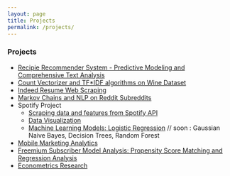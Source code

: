 ```yaml
---
layout: page
title: Projects
permalink: /projects/
---
```


### Projects

* [Recipie Recommender System - Predictive Modeling and Comprehensive Text Analysis](/projects/recommender_system.html)
* [Count Vectorizer and TF*IDF algorithms on Wine Dataset](/projects/wine_reviews_text_analysis.html)
* [Indeed Resume Web Scraping](/projects/indeed_resume_scrape.html)
* [Markov Chains and NLP on Reddit Subreddits](/projects/reddit_markov_chain.html)
* Spotify Project
  - [Scraping data and features from Spotify API](/projects/spotify-scrape.html)
  - [Data Visualization](/projects/spotify_datavis.html)
  - [Machine Learning Models: Logistic Regression](/projects/spotify_models.html) // soon : Gaussian Naive Bayes, Decision Trees, Random Forest
* [Mobile Marketing Analytics](/projects/Mobile_Analytcs.html)
* [Freemium Subscriber Model Analysis: Propensity Score Matching and Regression Analysis](/projects/prop_score.html)
* [Econometrics Research](https://github.com/alicjawil/Econometrics-Research/blob/master/Alcohol%20Allowance%20and%20Accident%20Rates.pdf)





